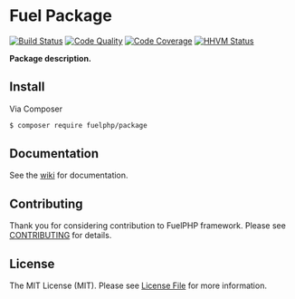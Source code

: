 # Fuel Package

[![Build Status](https://travis-ci.org/fuelphp/package.png?branch=master)](https://travis-ci.org/fuelphp/package)
[![Code Quality](https://scrutinizer-ci.com/g/fuelphp/package/badges/quality-score.png)](https://scrutinizer-ci.com/g/fuelphp/package/)
[![Code Coverage](https://scrutinizer-ci.com/g/fuelphp/package/badges/coverage.png)](https://scrutinizer-ci.com/g/fuelphp/package/)
[![HHVM Status](http://hhvm.h4cc.de/badge/fuelphp/package.svg)](http://hhvm.h4cc.de/package/fuelphp/package)

**Package description.**


## Install

Via Composer

``` bash
$ composer require fuelphp/package
```


## Documentation

See the [wiki]() for documentation.


## Contributing

Thank you for considering contribution to FuelPHP framework. Please see [CONTRIBUTING](https://github.com/fuelphp/fuelphp/blob/master/CONTRIBUTING.md) for details.


## License

The MIT License (MIT). Please see [License File](LICENSE) for more information.
